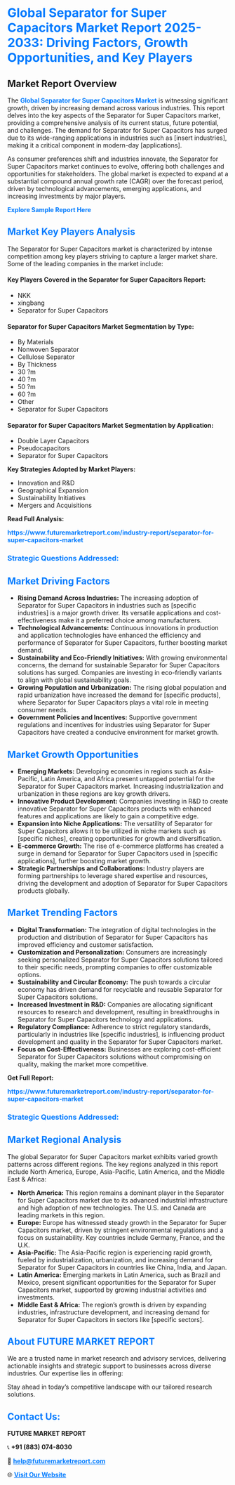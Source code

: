 <h1 style="color: #007BFF;">Global Separator for Super Capacitors Market Report 2025-2033: Driving Factors, Growth Opportunities, and Key Players</h1>

<section id="overview">
<h2>Market Report Overview</h2>
<p>The <a href="https://www.futuremarketreport.com/industry-report/separator-for-super-capacitors-market" style="color: #007BFF; text-decoration: none;"><strong>Global Separator for Super Capacitors Market</strong></a> is witnessing significant growth, driven by increasing demand across various industries. This report delves into the key aspects of the Separator for Super Capacitors market, providing a comprehensive analysis of its current status, future potential, and challenges. The demand for Separator for Super Capacitors has surged due to its wide-ranging applications in industries such as [insert industries], making it a critical component in modern-day [applications].</p>
<p>As consumer preferences shift and industries innovate, the Separator for Super Capacitors market continues to evolve, offering both challenges and opportunities for stakeholders. The global market is expected to expand at a substantial compound annual growth rate (CAGR) over the forecast period, driven by technological advancements, emerging applications, and increasing investments by major players.</p>
</section>

<section id="overview">
<p><a href="https://www.futuremarketreport.com/request-sample/reportId=86760" style="color: #007BFF; text-decoration: none;"><strong>Explore Sample Report Here</strong></a></p>
</section>

<section id="key-players">
<h2 style="color: #007BFF;">Market Key Players Analysis</h2>
<p>The Separator for Super Capacitors market is characterized by intense competition among key players striving to capture a larger market share. Some of the leading companies in the market include:</p>
<h4>Key Players Covered in the Separator for Super Capacitors Report:</h4>
<ul><li>NKK</li><li>xingbang</li><li>Separator for Super Capacitors</li></ul>
<h4>Separator for Super Capacitors Market Segmentation by Type:</h4>
<ul><li>By Materials</li><li>Nonwoven Separator</li><li>Cellulose Separator</li><li>By Thickness</li><li>30 ?m</li><li>40 ?m</li><li>50 ?m</li><li>60 ?m</li><li>Other</li><li>Separator for Super Capacitors</li></ul>

<h4>Separator for Super Capacitors Market Segmentation by Application:</h4>
<ul><li>Double Layer Capacitors</li><li>Pseudocapacitors</li><li>Separator for Super Capacitors</li></ul>
<p><strong>Key Strategies Adopted by Market Players:</strong></p>
<ul>
<li>Innovation and R&D</li>
<li>Geographical Expansion</li>
<li>Sustainability Initiatives</li>
<li>Mergers and Acquisitions</li>
</ul>
</section>

<section>
<p><strong>Read Full Analysis: </strong></p><a href="https://www.futuremarketreport.com/industry-report/separator-for-super-capacitors-market" style="color: #007BFF; text-decoration: none;"><strong>https://www.futuremarketreport.com/industry-report/separator-for-super-capacitors-market</strong></a>
<h3 style="color: #007BFF;">Strategic Questions Addressed:</h3>
</section>

<section id="driving-factors">
<h2 style="color: #007BFF;">Market Driving Factors</h2>
<ul>
<li><strong>Rising Demand Across Industries:</strong> The increasing adoption of Separator for Super Capacitors in industries such as [specific industries] is a major growth driver. Its versatile applications and cost-effectiveness make it a preferred choice among manufacturers.</li>
<li><strong>Technological Advancements:</strong> Continuous innovations in production and application technologies have enhanced the efficiency and performance of Separator for Super Capacitors, further boosting market demand.</li>
<li><strong>Sustainability and Eco-Friendly Initiatives:</strong> With growing environmental concerns, the demand for sustainable Separator for Super Capacitors solutions has surged. Companies are investing in eco-friendly variants to align with global sustainability goals.</li>
<li><strong>Growing Population and Urbanization:</strong> The rising global population and rapid urbanization have increased the demand for [specific products], where Separator for Super Capacitors plays a vital role in meeting consumer needs.</li>
<li><strong>Government Policies and Incentives:</strong> Supportive government regulations and incentives for industries using Separator for Super Capacitors have created a conducive environment for market growth.</li>
</ul>
</section>

<section id="growth-opportunities">
<h2 style="color: #007BFF;">Market Growth Opportunities</h2>
<ul>
<li><strong>Emerging Markets:</strong> Developing economies in regions such as Asia-Pacific, Latin America, and Africa present untapped potential for the Separator for Super Capacitors market. Increasing industrialization and urbanization in these regions are key growth drivers.</li>
<li><strong>Innovative Product Development:</strong> Companies investing in R&D to create innovative Separator for Super Capacitors products with enhanced features and applications are likely to gain a competitive edge.</li>
<li><strong>Expansion into Niche Applications:</strong> The versatility of Separator for Super Capacitors allows it to be utilized in niche markets such as [specific niches], creating opportunities for growth and diversification.</li>
<li><strong>E-commerce Growth:</strong> The rise of e-commerce platforms has created a surge in demand for Separator for Super Capacitors used in [specific applications], further boosting market growth.</li>
<li><strong>Strategic Partnerships and Collaborations:</strong> Industry players are forming partnerships to leverage shared expertise and resources, driving the development and adoption of Separator for Super Capacitors products globally.</li>
</ul>
</section>

<section id="trending-factors">
<h2 style="color: #007BFF;">Market Trending Factors</h2>
<ul>
<li><strong>Digital Transformation:</strong> The integration of digital technologies in the production and distribution of Separator for Super Capacitors has improved efficiency and customer satisfaction.</li>
<li><strong>Customization and Personalization:</strong> Consumers are increasingly seeking personalized Separator for Super Capacitors solutions tailored to their specific needs, prompting companies to offer customizable options.</li>
<li><strong>Sustainability and Circular Economy:</strong> The push towards a circular economy has driven demand for recyclable and reusable Separator for Super Capacitors solutions.</li>
<li><strong>Increased Investment in R&D:</strong> Companies are allocating significant resources to research and development, resulting in breakthroughs in Separator for Super Capacitors technology and applications.</li>
<li><strong>Regulatory Compliance:</strong> Adherence to strict regulatory standards, particularly in industries like [specific industries], is influencing product development and quality in the Separator for Super Capacitors market.</li>
<li><strong>Focus on Cost-Effectiveness:</strong> Businesses are exploring cost-efficient Separator for Super Capacitors solutions without compromising on quality, making the market more competitive.</li>
</ul>
</section>

<section>
<p><strong>Get Full Report: </strong></p><a href="https://www.futuremarketreport.com/industry-report/separator-for-super-capacitors-market" style="color: #007BFF; text-decoration: none;"><strong>https://www.futuremarketreport.com/industry-report/separator-for-super-capacitors-market</strong></a>
<h3 style="color: #007BFF;">Strategic Questions Addressed:</h3>
</section>


<section id="regional-analysis">
<h2 style="color: #007BFF;">Market Regional Analysis</h2>
<p>The global Separator for Super Capacitors market exhibits varied growth patterns across different regions. The key regions analyzed in this report include North America, Europe, Asia-Pacific, Latin America, and the Middle East & Africa:</p>
<ul>
<li><strong>North America:</strong> This region remains a dominant player in the Separator for Super Capacitors market due to its advanced industrial infrastructure and high adoption of new technologies. The U.S. and Canada are leading markets in this region.</li>
<li><strong>Europe:</strong> Europe has witnessed steady growth in the Separator for Super Capacitors market, driven by stringent environmental regulations and a focus on sustainability. Key countries include Germany, France, and the U.K.</li>
<li><strong>Asia-Pacific:</strong> The Asia-Pacific region is experiencing rapid growth, fueled by industrialization, urbanization, and increasing demand for Separator for Super Capacitors in countries like China, India, and Japan.</li>
<li><strong>Latin America:</strong> Emerging markets in Latin America, such as Brazil and Mexico, present significant opportunities for the Separator for Super Capacitors market, supported by growing industrial activities and investments.</li>
<li><strong>Middle East & Africa:</strong> The region’s growth is driven by expanding industries, infrastructure development, and increasing demand for Separator for Super Capacitors in sectors like [specific sectors].</li>
</ul>
</section>

<footer>
<h2 style="color: #007BFF;">About FUTURE MARKET REPORT</h2>
<p>We are a trusted name in market research and advisory services, delivering actionable insights and strategic support to businesses across diverse industries. Our expertise lies in offering:</p>

<p>Stay ahead in today’s competitive landscape with our tailored research solutions.</p>

<h2 style="color: #007BFF;">Contact Us:</h2>
<p><strong>FUTURE MARKET REPORT</strong></p>
<p>📞 <strong>+91 (883) 074-8030</strong></p>
<p>📧 <strong><a href="mailto:help@futuremarketreport.com" style="color: #007BFF;">help@futuremarketreport.com</a></strong></p>
<p>🌐 <strong><a href="https://www.futuremarketreport.com/" style="color: #007BFF;">Visit Our Website</a></strong></p>
</footer>